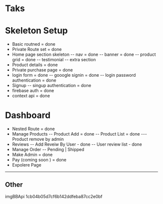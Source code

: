 # Taks 
# Skeleton Setup 
- Basic routned = done 
- Private Route set = done 
- Home page section skeleton
-- nav = done 
-- banner = done 
-- product grid  = done 
-- testimonial 
-- extra section 
- Product details = done 
- Private purchase page = done 
- login form  = done 
-- gooogle signin = done
-- login password authentication  = done 
- Signup
-- singup  authentication = done 
- firebase auth = done
- context api = done


# Dashboard 
- Nested Route = done 
- Manage Products
-- Product Add = done 
-- Product List = done
--- Product remove by admin 
- Reviews 
-- Add Reveiw By User - done 
-- User review list - done 
- Manage Order 
-- Pending | Shipped 
- Make Admin = done 
- Pay (coming soon ) = done 
- Expolere Page 



-------------
Other 
-----------
imgBBApi 1cb04b05d7cf6b142ddfeba87cc2e0bf